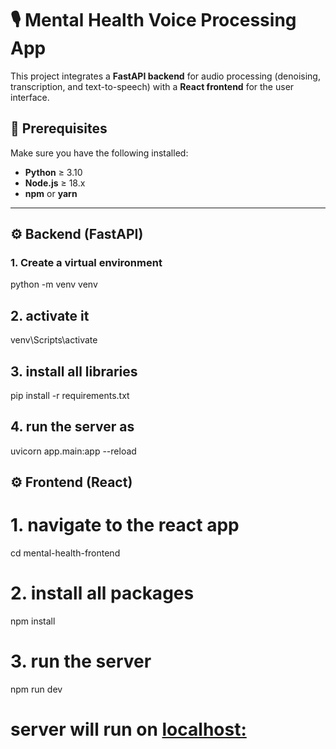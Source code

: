 # 🎙️ Mental Health Voice Processing App

This project integrates a **FastAPI backend** for audio processing (denoising, transcription, and text-to-speech) with a **React frontend** for the user interface.  

## 📌 Prerequisites

Make sure you have the following installed:

- **Python** ≥ 3.10  
- **Node.js** ≥ 18.x  
- **npm** or **yarn**  

---

## ⚙️ Backend (FastAPI)

### 1. Create a virtual environment
  python -m venv venv

## 2. activate it
venv\Scripts\activate

## 3. install all libraries
pip install -r requirements.txt

## 4. run the server as
uvicorn app.main:app --reload

## ⚙️ Frontend (React)

# 1. navigate to the react app
cd mental-health-frontend

# 2. install all packages
npm install

# 3. run the server
npm run dev

# server will run on [localhost:](http://localhost:5173)

